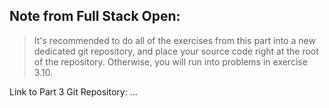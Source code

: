 ## Note from Full Stack Open:

> It's recommended to do all of the exercises from this part into a new dedicated git repository, and place your source code right at the root of the repository. Otherwise, you will run into problems in exercise 3.10.

Link to Part 3 Git Repository:
...
